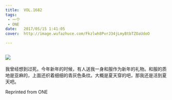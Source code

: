```yaml
---
title:	VOL.1682
tags:
 - 一个
 - ONE
date:	2017/05/15 1:41:05
cover:	http://image.wufazhuce.com/Fkzlwh8PvrJ34jLmyBtbTZOaUdoO

---
```

![](http://image.wufazhuce.com/Fkzlwh8PvrJ34jLmyBtbTZOaUdoO)
---

我曾经想到过死。今年新年的时候，有人送我一身和服作为新年的礼物。和服的质地是亚麻的，上面还织着细细的青灰色条纹。大概是夏天穿的吧，那我还是活到夏天吧。
 
Reprinted from ONE

